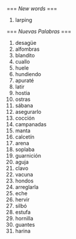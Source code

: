 === *New words* ===

1. larping

=== *Nuevas Palabras* ===

1. desagüe
2. alfombras
3. blandito
4. cuallo
5. huele
6. hundiendo
7. apuraté
8. latir
9. hostia
10. ostras
11. sábana
12. asegurarlo
13. cocción
14. campanadas
15. manta
16. calcetín
17. arena
18. soplaba
19. guarnición
20. aguja
21. clavo
22. vacuna
23. hondos
24. arreglarla
25. eche
26. hervir
27. silbó
28. estufa
29. hornilla
30. guantes
31. harina
